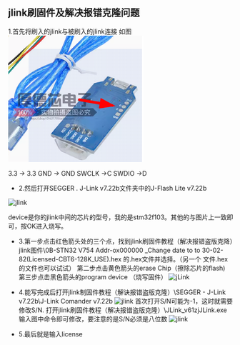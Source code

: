 ## jlink刷固件及解决报错克隆问题

1.首先将刷入的jlink与被刷入的jlink连接
如图![jlink](https://github.com/changfengpro/stm32/blob/master/jlink刷固件教程（解决报错盗版克隆）/图片/jlink(1).jpg?raw=true)

3.3 -> 3.3
GND -> GND
SWCLK ->C
SWDIO ->D

* 2.然后打开SEGGER . J-Link v7.22b文件夹中的J-Flash Lite v7.22b
  
 ![jlink](https:/Igithub.com/changfengpro/stm32/blob/masterLjlink刷固件教程（解达报供盗版克隆）/图片Ljlink(5),pngzraw=true)

device是你的jlink中间的芯片的型号，我的是stm32f103。其他的与图片上一致即可，按OK进入烧写。

* 3.第一步点击红色箭头处的三个点，找到jlink刷固件教程（解决报错盗版克降）jlink图件\0B-STN32 V754 Addr-ox000000 _Change date to to 30-02-82(Licensed-CBT6-128K_USE).hex 的.hex文件并选择。（另一个    文件.hex的文件也可以试试）
    第二步点击黄色箭头的erase Chip（擦除芯片的flash)
    第三步点击黑色箭头的program device （烧写固件）
    ![jLink](https:/Lgithub.com/changfengpro/stm32/blob/masterLjlink刷周件教理（解决报错盗版克隆）/图片Ljlink(G)-pngiraw=true)
* 4.能写完成后打开jlink制固件教程（解诀报错盗版克隆）\SEGGER - J-Link v7.22b\J-Link Comander v7.22b
  ![jlink](https://raw.githubusercontent.com/changfengpro/stm32/masterLjlink%E5888%B7%E5%98%BA%E4%BB%B6%E6%95%99%E7%A8%8B%EF%BC%88%E8%A7%A3%E5%36%B3%E6%8A%A5%E9%94%99%E7%9B%97%E7%89%88%E5%85%8B%E9%9A%86%EF%BC%89/%E5%9B%BE%E7%89%87LjLink%EF%BC%B83%EE%BC%89.png)
首次打开S/N可能为-1，这时就需要修改S/N.
打开jlink刷固件教程（解决报错盗版克隆）\JLink_v61zjJLink.exe
输入图中命令即可修改，要注意的是S/N必须是八位数       ![jlink](https://raw.githubusercontent,com/changfengpro/stm32/masterLjlink%E5%88%87%E5%9B%BA%E4%BB%B6%E6%95%99%E7%A8%88%EF%BC%88%E8%A7%A3%E5%86%B3%E6%8A%A5%E9894%99%E7%98%97%E7%89%88%E5%85%80%E9%9A%86%EF%BC%89/%E5%9B%BE%E7%89%87Ljlink(4)_png)

* 5.最后就是输入license
